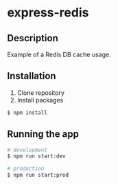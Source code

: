 # express-redis

## Description
Example of a Redis DB cache usage.

## Installation

1. Clone repository
2. Install packages

```bash
$ npm install
```

## Running the app

```bash
# development
$ npm run start:dev

# production
$ npm run start:prod
```
